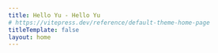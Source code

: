 ```yaml
---
title: Hello Yu - Hello Yu
# https://vitepress.dev/reference/default-theme-home-page
titleTemplate: false
layout: home
---
```


<HYHome />
